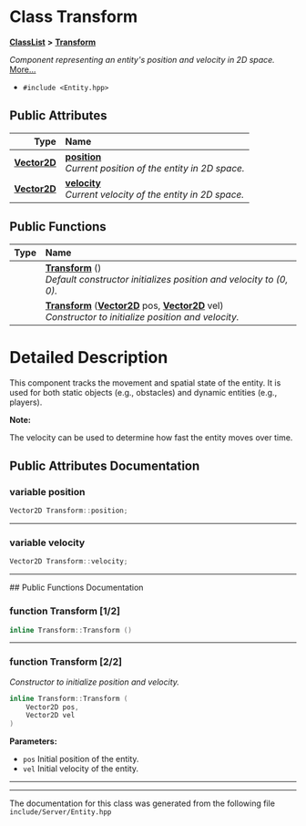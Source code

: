 

# Class Transform



[**ClassList**](annotated.md) **>** [**Transform**](classTransform.md)



_Component representing an entity's position and velocity in 2D space._ [More...](#detailed-description)

* `#include <Entity.hpp>`





















## Public Attributes

| Type | Name |
| ---: | :--- |
|  [**Vector2D**](classVector2D.md) | [**position**](#variable-position)  <br>_Current position of the entity in 2D space._  |
|  [**Vector2D**](classVector2D.md) | [**velocity**](#variable-velocity)  <br>_Current velocity of the entity in 2D space._  |
















## Public Functions

| Type | Name |
| ---: | :--- |
|   | [**Transform**](#function-transform-12) () <br>_Default constructor initializes position and velocity to (0, 0)._  |
|   | [**Transform**](#function-transform-22) ([**Vector2D**](classVector2D.md) pos, [**Vector2D**](classVector2D.md) vel) <br>_Constructor to initialize position and velocity._  |




























# Detailed Description


This component tracks the movement and spatial state of the entity. It is used for both static objects (e.g., obstacles) and dynamic entities (e.g., players).




**Note:**

The velocity can be used to determine how fast the entity moves over time. 





    
## Public Attributes Documentation




### variable position 

```C++
Vector2D Transform::position;
```




<hr>



### variable velocity 

```C++
Vector2D Transform::velocity;
```




<hr>
## Public Functions Documentation




### function Transform [1/2]

```C++
inline Transform::Transform () 
```




<hr>



### function Transform [2/2]

_Constructor to initialize position and velocity._ 
```C++
inline Transform::Transform (
    Vector2D pos,
    Vector2D vel
) 
```





**Parameters:**


* `pos` Initial position of the entity. 
* `vel` Initial velocity of the entity. 




        

<hr>

------------------------------
The documentation for this class was generated from the following file `include/Server/Entity.hpp`

